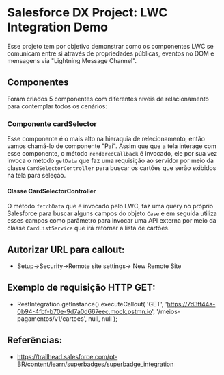 # Salesforce DX Project: LWC Integration Demo

Esse projeto tem por objetivo demonstrar como os componentes LWC se comunicam entre si através de propriedades públicas, eventos no DOM e mensagens via "Lightning Message Channel".

## Componentes

Foram criados 5 componentes com diferentes níveis de relacionamento para contemplar todos os cenários:

### Componente cardSelector

Esse componente é o mais alto na hieraquia de relecionamento, então vamos chamá-lo de componente "Pai". Assim que que a tela interage com esse componente, o método `renderedCallback` é invocado, ele por sua vez invoca o método `getData` que faz uma requisição ao servidor por meio da classe `CardSelectorController` para buscar os cartões que serão exibidos na tela para seleção.

#### Classe CardSelectorController

O método `fetchData` que é invocado pelo LWC, faz uma query no próprio Salesforce para buscar alguns campos do objeto `Case` e em seguida utiliza esses campos como parâmetro para invocar uma API externa por meio da classe `CardListService` que irá retornar a lista de cartões.

## Autorizar URL para callout:
- Setup->Security->Remote site settings-> New Remote Site

## Exemplo de requisição HTTP GET:
- RestIntegration.getInstance().executeCallout(
    'GET',
    'https://7d3ff44a-0b94-4fbf-b70e-9d7a0d667eec.mock.pstmn.io',
    '/meios-pagamentos/v1/cartoes',
    null,
    null
);

## Referências:
- https://trailhead.salesforce.com/pt-BR/content/learn/superbadges/superbadge_integration